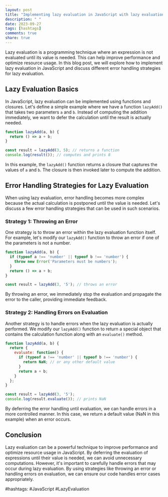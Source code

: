 ```yaml
---
layout: post
title: "Implementing lazy evaluation in JavaScript with lazy evaluation error handling strategies"
description: " "
date: 2023-09-27
tags: [hashtags]
comments: true
share: true
---
```


Lazy evaluation is a programming technique where an expression is not evaluated until its value is needed. This can help improve performance and optimize resource usage. In this blog post, we will explore how to implement lazy evaluation in JavaScript and discuss different error handling strategies for lazy evaluation.

## Lazy Evaluation Basics

In JavaScript, lazy evaluation can be implemented using functions and closures. Let's define a simple example where we have a function `lazyAdd()` that takes two parameters `a` and `b`. Instead of computing the addition immediately, we want to defer the calculation until the result is actually needed.

```javascript
function lazyAdd(a, b) {
  return () => a + b;
}

const result = lazyAdd(3, 5); // returns a function
console.log(result()); // computes and prints 8
```

In this example, the `lazyAdd()` function returns a closure that captures the values of `a` and `b`. The closure is then invoked later to compute the addition.

## Error Handling Strategies for Lazy Evaluation

When using lazy evaluation, error handling becomes more complex because the actual calculation is postponed until the value is needed. Let's discuss a few error handling strategies that can be used in such scenarios.

### Strategy 1: Throwing an Error

One strategy is to throw an error within the lazy evaluation function itself. For example, let's modify our `lazyAdd()` function to throw an error if one of the parameters is not a number.

```javascript
function lazyAdd(a, b) {
  if (typeof a !== 'number' || typeof b !== 'number') {
    throw new Error('Parameters must be numbers');
  }
  return () => a + b;
}

const result = lazyAdd(3, '5'); // throws an error
```

By throwing an error, we immediately stop the evaluation and propagate the error to the caller, providing immediate feedback.

### Strategy 2: Handling Errors on Evaluation

Another strategy is to handle errors when the lazy evaluation is actually performed. We modify our `lazyAdd()` function to return a special object that contains the calculation function along with an `evaluate()` method.

```javascript
function lazyAdd(a, b) {
  return {
    evaluate: function() {
      if (typeof a !== 'number' || typeof b !== 'number') {
        return NaN; // or any other default value
      }
      return a + b;
    }
  };
}

const result = lazyAdd(3, '5');
console.log(result.evaluate()); // prints NaN
```

By deferring the error handling until evaluation, we can handle errors in a more controlled manner. In this case, we return a default value (NaN in this example) when an error occurs.

## Conclusion

Lazy evaluation can be a powerful technique to improve performance and optimize resource usage in JavaScript. By deferring the evaluation of expressions until their value is needed, we can avoid unnecessary computations. However, it's important to carefully handle errors that may occur during lazy evaluation. By using strategies like throwing an error or handling errors on evaluation, we can ensure our code handles error cases appropriately.

#hashtags: #JavaScript #LazyEvaluation
